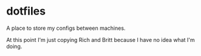 # dotfiles
A place to store my configs between machines.

At this point I'm just copying Rich and Britt because I have no idea what I'm doing.
